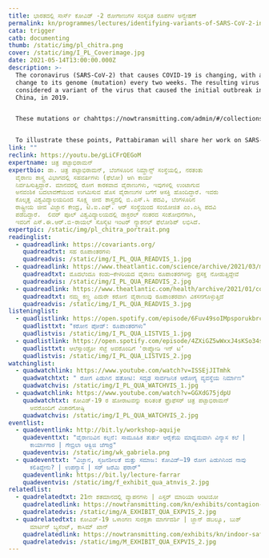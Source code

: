 ```yaml
---
title: ಭಾರತದಲ್ಲಿ ಸಾರ್ಸ್‌ ಕೋವಿಡ್‌ -2 ರೋಗಾಣುಗಳ ಸಂಸ್ಕರಿತ ರೂಪಗಳ ಅನ್ವೇಷಣೆ
permalink: kn/programmes/lectures/identifying-variants-of-SARS-CoV-2-in-India/
cata: trigger
catb: documenting
thumb: /static/img/pl_chitra.png
cover: /static/img/I_PL_Coverimage.jpg
date: 2021-05-14T13:00:00.000Z
description: >-
  The coronavirus (SARS-CoV-2) that causes COVID-19 is changing, with about one
  change to its genome (mutation) every two weeks. The resulting virus can be
  considered a variant of the virus that caused the initial outbreak in Wuhan,
  China, in 2019.


  These mutations or chahttps://nowtransmitting.com/admin/#/collections/lecturesnges do not always result in drastic changes to the properties of the virus – such as infectivity, transmission, and immune escape. However, since late 2020, variants that transmit better and/or escape the immune response have been reported from many parts of the world including the UK, Brazil, and South Africa, and have broadly been called Variants of Concern. Local and host-specific factors, such as a large number of infected people, long transmission chains, and persistent infection may have a role in the emergence of VoCs. International travel remains an important means of spread.


  To illustrate these points, Pattabiraman will share her work on SARS-CoV-2 variants that were imported and found circulating in Bengaluru between Nov 2020 – Jan 2021. She will also highlight India’s ongoing, countrywide sequencing effort to rapidly identify VoCs. Genomic information and early identification of variants is crucial since it can inform public health measures, suggest revisions to vaccines, and prepare the health care system for a surge in cases.
link: ""
reclink: https://youtu.be/gLiCFrQEGoM
expertname: ಚಿತ್ರ ಪಟ್ಟಾಭಿರಾಮನ್‌
expertbio: ಡಾ. ಚಿತ್ರ ಪಟ್ಟಾಭಿರಾಮನ್‌, ಬೆಂಗಳೂರಿನ ನಿಮ್ಹಾನ್ಸ್‌ ಸಂಸ್ಥೆಯಲ್ಲಿ, ನರತಂತು
  ವೈರಾಣು ಶಾಸ್ತ್ರ ವಿಭಾಗದಲ್ಲಿ ಸಹವರ್ತಿಗಳು (ಫೆಲೋ) ಆಗಿ ಕಾರ್ಯ
  ನಿರ್ವಹಿಸುತ್ತಿದ್ದಾರೆ. ಮಾನವರಲ್ಲಿ ರೋಗ ಕಾರಕವಾದ ವೈರಾಣುಗಳು, ಇವುಗಳಲ್ಲಿ ಉಂಟಾಗುವ
  ಅನವಂಶಿಕ ಬದಲಾವಣೆಯಿಂದ ಉಗಮಿಸುವ ಹೊಸ ವೈರಾಣುಗಳ ಬಗೆಗೆ ಆಸಕ್ತಿ ಹೊಂದಿದ್ದಾರೆ. ಇವರು
  ಕೊಲ್ಕತ್ತ ವಿಶ್ವವಿದ್ಯಾಲಯದಿಂದ ಸೂಕ್ಷ್ಮ ಜೀವ ಶಾಸ್ತ್ರದಲ್ಲಿ ಬಿ.ಎಸ್.ಸಿ ಪದವಿ, ಬೆಂಗಳೂರಿನ
  ರಾಷ್ಟ್ರೀಯ ಜೀವ ವಿಜ್ಞಾನ ಕೇಂದ್ರ, ಟಿ.ಐ.ಎಫ್. ಆರ್‌ ಸಂಸ್ಥೆಯಿಂದ ಸಂಯೋಜಿತ ಎಂ.ಎಸ್ಸಿ ಪದವಿ
  ಪಡೆದಿದ್ದಾರೆ.  ಲಿವರ್ ಪೂಲ್ ವಿಶ್ವವಿದ್ಯಾಲಯದಲ್ಲಿ ಡಾಕ್ಟರಲ್‌ ನಂತರದ ಸಂಶೋಧನೆಗಾಗಿ,
  ಇವರಿಗೆ ಎಸ್.ಈ.ಆರ್.ಬಿ-ರಾಯಲ್‌ ಸೊಸೈಟಿ ಇಂಟರ್‌ ನ್ಯಾಶನಲ್‌ ಫೆಲೋಶಿಪ್‌ ಲಭಿಸಿದೆ.
expertpic: /static/img/pl_chitra_portrait.png
readinglist:
  - quadreadlink: https://covariants.org/
    quadreadtxt: ಸಹ ರೂಪಾಂತರಗಳು
    quadreadvis: /static/img/I_PL_QUA_READVIS_1.jpg
  - quadreadlink: https://www.theatlantic.com/science/archive/2021/03/massive-global-hunt-variants-under-way/618230/
    quadreadtxt: ಮೊದಲೆಂದೂ ಕಂಡು–ಕೇಳರಿಯದ ವೈರಾಣು ರೂಪಾಂತರಗಳನ್ನು ಪ್ರಸಕ್ತ ನೋಡುತ್ತಿದ್ದೇವೆ
    quadreadvis: /static/img/I_PL_QUA_READVIS_2.jpg
  - quadreadlink: https://www.theatlantic.com/health/archive/2021/01/coronavirus-mutations-variants/617694/
    quadreadtxt: ನಮ್ಮ ಕಣ್ಣ ಎದುರೇ ಕರೋನ ವೈರಾಣುವು ರೂಪಾಂತರವಾಗಿ ವಿಕಸನಗೊಳ್ಳುತ್ತಿದೆ
    quadreadvis: /static/img/I_PL_QUA_READVIS_3.jpg
listeninglist:
  - quadlistlink: https://open.spotify.com/episode/6Fuv49soIMpsporukbrcil
    quadlisttxt: "ಕರೋನ ಪೋಡ್‌: ರೂಪಾಂತರಗಳು"
    quadlistvis: /static/img/I_PL_QUA_LISTVIS_1.jpg
  - quadlistlink: https://open.spotify.com/episode/4ZXiGZ5wWxxJ4sKSo34sV0?si=4KcKfEEbTgWl8uW-ipXVvw
    quadlisttxt: ಆಲೆಸ್ಸಾಂಡ್ರೋ ಸೆಟ್ಟೆ ಅವರೊಂದಿಗೆ 'ರಾಪ್ಸೋಡಿ ಇನ್‌ ಟಿʼ
    quadlistvis: /static/img/I_PL_QUA_LISTVIS_2.jpg
watchinglist:
  - quadwatchlink: https://www.youtube.com/watch?v=ISSEjJITmhk
    quadwatchtxt: " ರೋಗ ಪಿಡುಗಿನ ಹತೋಟಿ: ಸದೃಢ ಸಾರ್ವಜನಿಕ ಆರೋಗ್ಯ ವ್ಯವಸ್ಥೆಯ ನಿರ್ಮಾಣ"
    quadwatchvis: /static/img/I_PL_QUA_WATCHVIS_1.jpg
  - quadwatchlink: https://www.youtube.com/watch?v=GGXdG75jdpU
    quadwatchtxt: ಕೋವಿಡ್-19‌ ರ ಹೋರಾಟವನ್ನು ಕುರಿತಂತೆ ಫ್ರೊಫೆಸರ್‌ ಚಿತ್ರ ಪಟ್ಟಾಭಿರಾಮನ್‌
      ಅವರೊಂದಿಗೆ ವಿಚಾರಗೋಷ್ಠಿ
    quadwatchvis: /static/img/I_PL_QUA_WATCHVIS_2.jpg
eventlist:
  - quadeventlink: http://bit.ly/workshop-aquije
    quadeventtxt: "ವೈರಾಣುವಿನ ಕಲ್ಪನೆ: ಸಾಮೂಹಿಕ ತುರ್ತು ಆರೈಕೆಯ ಮಾಧ್ಯಮವಾಗಿ ವಿನ್ಯಾಸ ಕಲೆ |
      ಕಾರ್ಯಾಗಾರ | ಗೇಬ್ರಿಲಾ ಆಕ್ವಿಜಿ ಜೆಗಾರ್ರ"
    quadeventvis: /static/img/wk_gabriela.png
  - quadeventtxt: "ವಿಜ್ಞಾನ, ಸೃಜನಶೀಲತೆ ಮತ್ತು ಸಮಾಜ: ಕೋವಿಡ್‌–19 ರೋಗ ಪಿಡುಗಿನಿಂದ ನಾವು
      ಕಲಿತಿದ್ದೇನು? | ಉಪನ್ಯಾಸ | ಸರ್‌ ಜರೆಮಿ ಫರಾರ್‌"
    quadeventlink: https://bit.ly/lecture-farrar
    quadeventvis: /static/img/f_exhibit_qua_atnvis_2.jpg
relatedlist:
  - quadrelatedtxt: 21ನೇ ಶತಮಾನದಲ್ಲಿ ವ್ಯಾಪನಗಳು | ಎಸ್ತರ್‌ ಮಾರಿಯಾ ಆಂಟಿಯೋ
    quadrelatedlink: https://nowtransmitting.com/kn/exhibits/contagion-21st-century/
    quadrelatedvis: /static/img/A_EXHIBIT_QUA_EXPVIS_2.jpg
  - quadrelatedtxt: ಕೋವಿಡ್-19 ‌ಒಳಾಂಗಣ ಸುರಕ್ಷತಾ ಮಾರ್ಗದರ್ಶಿ | ಜ್ಹಾನ್‌ ಡಬಲ್ಯೂ, ಬುಶ್
      ಮಾರ್ಟಿನ್‌ ಬ್ಯಸೆಂಟ್, ಕಾಸಿಮ್‌ ಖಾನ್‌
    quadrelatedlink: https://nowtransmitting.com/exhibits/kn/indoor-safety-guidelines/
    quadrelatedvis: /static/img/M_EXHIBIT_QUA_EXPVIS_2.jpg
---
```

